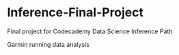 # Inference-Final-Project
 
Final project for Codecademy Data Science Inference Path

Garmin running data analysis